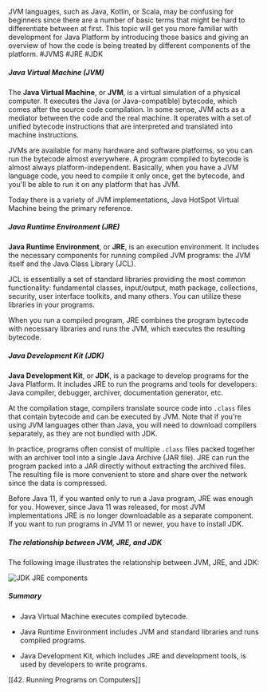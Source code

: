 JVM languages, such as Java, Kotlin, or Scala, may be confusing for beginners since there are a number of basic terms that might be hard to differentiate between at first. This topic will get you more familiar with development for Java Platform by introducing those basics and giving an overview of how the code is being treated by different components of the platform.
#JVMS #JRE #JDK
##### Java Virtual Machine (JVM)

The **Java Virtual Machine**, or **JVM**, is a virtual simulation of a physical computer. It executes the Java (or Java-compatible) bytecode, which comes after the source code compilation. In some sense, JVM acts as a mediator between the code and the real machine. It operates with a set of unified bytecode instructions that are interpreted and translated into machine instructions.

JVMs are available for many hardware and software platforms, so you can run the bytecode almost everywhere. A program compiled to bytecode is almost always platform-independent. Basically, when you have a JVM language code, you need to compile it only once, get the bytecode, and you'll be able to run it on any platform that has JVM.

Today there is a variety of JVM implementations, Java HotSpot Virtual Machine being the primary reference.

##### Java Runtime Environment (JRE)

**Java Runtime Environment**, or **JRE**, is an execution environment. It includes the necessary components for running compiled JVM programs: the JVM itself and the Java Class Library (JCL).

JCL is essentially a set of standard libraries providing the most common functionality: fundamental classes, input/output, math package, collections, security, user interface toolkits, and many others. You can utilize these libraries in your programs.

When you run a compiled program, JRE combines the program bytecode with necessary libraries and runs the JVM, which executes the resulting bytecode.

##### Java Development Kit (JDK)

**Java Development Kit**, or **JDK**, is a package to develop programs for the Java Platform. It includes JRE to run the programs and tools for developers: Java compiler, debugger, archiver, documentation generator, etc.

At the compilation stage, compilers translate source code into `.class` files that contain bytecode and can be executed by JVM. Note that if you're using JVM languages other than Java, you will need to download compilers separately, as they are not bundled with JDK.

In practice, programs often consist of multiple `.class` files packed together with an archiver tool into a single Java Archive (JAR file). JRE can run the program packed into a JAR directly without extracting the archived files. The resulting file is more convenient to store and share over the network since the data is compressed.

Before Java 11, if you wanted only to run a Java program, JRE was enough for you. However, since Java 11 was released, for most JVM implementations JRE is no longer downloadable as a separate component. If you want to run programs in JVM 11 or newer, you have to install JDK.

##### The relationship between JVM, JRE, and JDK

The following image illustrates the relationship between JVM, JRE, and JDK:

![JDK JRE components](https://ucarecdn.com/33aad287-2450-4386-8639-42c7a7eac874/)

##### Summary

- Java Virtual Machine executes compiled bytecode.
    
- Java Runtime Environment includes JVM and standard libraries and runs compiled programs.
    
- Java Development Kit, which includes JRE and development tools, is used by developers to write programs.

[[42. Running Programs on Computers]]
